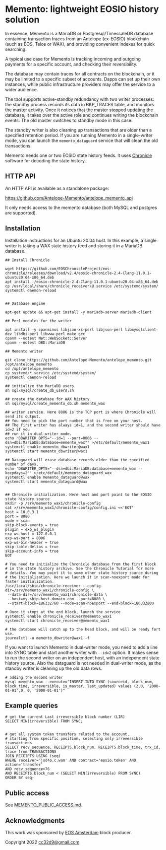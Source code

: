 Memento: lightweight EOSIO history solution
===========================================

In essence, Memento is a MariaDB or Postgresql/TimescaleDB database
containing transaction traces from an Antelope (ex-EOSIO) blockchain
(such as EOS, Telos or WAX), and providing convenient indexes for
quick searching.

A typical use case for Memento is tracking incoming and outgoing
payments for a specific account, and checking their reversibility.

The database may contain traces for all contracts on the blockchain,
or it may be limited to a specific subset of accounts. Dapps can set
up their own instances, while public infrastructure providers may
offer the service to a wider audience.

The tool supports active-standby redundancy with two writer processes:
the standby process records its data in BKP_TRACES table, and monitors
the master activity. Once it notices that the master stopped updating
the database, it takes over the active role and continues writing the
blockchain events. The old master switches to standby mode in this
case.

The standby writer is also cleaning up transactions that are older
than a specified retention period. If you are running Memento in a
single-writer mode, you can launch the `memento_dataguard` service
that will clean the old transactions.

Memento needs one or two EOSIO state history feeds. It uses
[Chronicle](https://github.com/EOSChronicleProject/eos-chronicle)
software for decoding the state history.

HTTP API
--------

An HTTP API is available as a standalone package:

https://github.com/Antelope-Memento/antelope_memento_api

It only needs access to the memento database (both MySQL and postgres
are supported).


Installation
------------

Installation instructions for an Ubuntu 20.04 host. In this example, a
single writer is taking a WAX state history feed and storing it in a
MariaDB database.

```
## Install Chronicle

wget https://github.com/EOSChronicleProject/eos-chronicle/releases/download/v2.4/eosio-chronicle-2.4-Clang-11.0.1-ubuntu20.04-x86_64.deb
apt install ./eosio-chronicle-2.4-Clang-11.0.1-ubuntu20.04-x86_64.deb
cp /usr/local/share/chronicle_receiver\@.service /etc/systemd/system/
systemctl daemon-reload


## Database engine

apt-get update && apt-get install -y mariadb-server mariadb-client

## Perl modules for the writer

apt install -y cpanminus libjson-xs-perl libjson-perl libmysqlclient-dev libdbi-perl libwww-perl make gcc
cpanm --notest Net::WebSocket::Server
cpanm --notest DBD::MariaDB

## Memento writer

git clone https://github.com/Antelope-Memento/antelope_memento.git /opt/antelope_memento
cd /opt/antelope_memento
cp systemd/*.service /etc/systemd/system/
systemctl daemon-reload

## initialize the MariaDB users
sh sql/mysql/create_db_users.sh

## create the database for WAX history
sh sql/mysql/create_memento_db.sh memento_wax

## writer service. Here 8806 is the TCP port is where Chronicle will send its output.
## You need to pick the port number that is free on your host.
## The first writer has always id=1, and the second writer should have id=2 if you
## run it in dual-writer mode.
echo 'DBWRITER_OPTS="--id=1 --port=8806 --dsn=dbi:MariaDB:database=memento_wax"' >/etc/default/memento_wax1
systemctl enable memento_dbwriter@wax1
systemctl start memento_dbwriter@wax1

## Dataguard will erase database records older than the specified number of days.
echo 'DBWRITER_OPTS="--dsn=dbi:MariaDB:database=memento_wax --keepdays=2"' >/etc/default/memento_dataguard_wax
systemctl enable memento_dataguard@wax
systemctl start memento_dataguard@wax


## Chronicle initialization. Here host and port point to the EOSIO state history source
mkdir -p /srv/memento_wax1/chronicle-config
cat >/srv/memento_wax1/chronicle-config/config.ini <<'EOT'
host = 10.0.3.1
port = 8080
mode = scan
skip-block-events = true
plugin = exp_ws_plugin
exp-ws-host = 127.0.0.1
exp-ws-port = 8806
exp-ws-bin-header = true
skip-table-deltas = true
skip-account-info = true
EOT

# You need to initialize the Chronicle database from the first block
# in the state history archive. See the Chronicle Tutorial for more
# details. You may point it to some other state history source during
# the initialization. Here we launch it in scan-noexport mode for faster initialization.
/usr/local/sbin/chronicle-receiver --config-dir=/srv/memento_wax1/chronicle-config \
 --data-dir=/srv/memento_wax1/chronicle-data \
 --host=my.ship.host.domain.com --port=8080 \
 --start-block=186332760 --mode=scan-noexport --end-block=186332800

# Once it stops at the end block, launch the service
systemctl enable chronicle_receiver@memento_wax1
systemctl start chronicle_receiver@memento_wax1

# the database will catch up to the head block, and will be ready fort use.
journalctl -u memento_dbwriter@wax1 -f
```

If you want to launch Memento in dual-writer mode, you need to add a
line into SYNC table and start another writer with `--id=2` option. It
makes sense to run the second writer on an independent host, with an
independent state history source. Also the dataguard is not needed in
dual-writer mode, as the standby writer is cleaning up the old data
rows.

```
# adding the second writer
mysql memento_wax --execute="INSERT INTO SYNC (sourceid, block_num, block_time, irreversible, is_master, last_updated) values (2,0, '2000-01-01',0, 0, '2000-01-01')"
```


Example queries
---------------

```
# get the current Last irreversible block number (LIR)
SELECT MIN(irreversible) FROM SYNC;


# get all system token transfers related to the account,
# starting from specific position, selecting only irreversible transactions
SELECT recv_sequence, RECEIPTS.block_num, RECEIPTS.block_time, trx_id, trace from TRANSACTIONS
JOIN RECEIPTS USING (seq)
WHERE receiver='jsd4o.c.wam' AND contract='eosio.token' AND action='transfer'
AND recv_sequence>76
AND RECEIPTS.block_num < (SELECT MIN(irreversible) FROM SYNC)
ORDER BY seq;

```


Public access
-------------

See [MEMENTO_PUBLIC_ACCESS.md](MEMENTO_PUBLIC_ACCESS.md).


Acknowledgments
----------------

This work was sponsored by [EOS Amsterdam](https://www.apache.org/licenses/LICENSE-2.0.txt) block producer.

Copyright 2022 cc32d9@gmail.com
